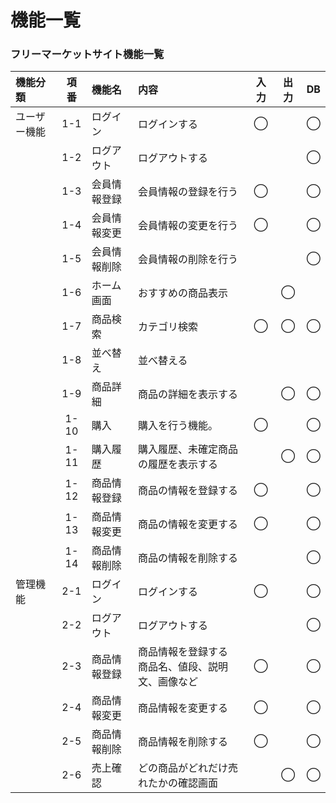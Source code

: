 # 機能一覧
### フリーマーケットサイト機能一覧

|機能分類|項番|機能名|内容|入力|出力|DB|
|:---|:---:|:---|:---|:---:|:---:|:---:|
|ユーザー機能|1-1|ログイン|ログインする|◯||◯|
||1-2|ログアウト|ログアウトする|||◯|
||1-3|会員情報登録|会員情報の登録を行う|◯||◯|
||1-4|会員情報変更|会員情報の変更を行う|◯||◯|
||1-5|会員情報削除|会員情報の削除を行う|||◯|
||1-6|ホーム画面|おすすめの商品表示||◯||
||1-7|商品検索|カテゴリ検索|◯|◯|◯|
||1-8|並べ替え|並べ替える||||
||1-9|商品詳細|商品の詳細を表示する||◯|◯|
||1-10|購入|購入を行う機能。|◯||◯|
||1-11|購入履歴|購入履歴、未確定商品の履歴を表示する||◯|◯|
||1-12|商品情報登録|商品の情報を登録する|◯||◯|
||1-13|商品情報変更|商品の情報を変更する|◯||◯|
||1-14|商品情報削除|商品の情報を削除する|||◯|
|管理機能|2-1|ログイン|ログインする|◯||◯|
||2-2|ログアウト|ログアウトする|||◯|
||2-3|商品情報登録|商品情報を登録する<br>商品名、値段、説明文、画像など|◯||◯|
||2-4|商品情報変更|商品情報を変更する|◯||◯|
||2-5|商品情報削除|商品情報を削除する|◯||◯|
||2-6|売上確認|どの商品がどれだけ売れたかの確認画面||◯|◯|
